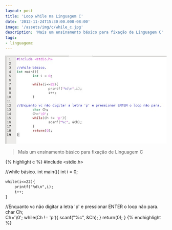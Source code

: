 ```yaml
---
layout: post
title: 'Loop while na Linguagem C'
date: '2012-11-24T15:30:00.000-08:00'
image: '/assets/img/c/while_c.jpg'
description: 'Mais um ensinamento básico para fixação de Linguagem C'
tags:
- linguagemc
---
```


![Loop while na Linguagem C](/assets/img/c/while_c.jpg "Loop while na Linguagem C")

> Mais um ensinamento básico para fixação de Linguagem C

{% highlight c %}
#include <stdio.h>

//while básico.
int main(){
    int i = 0;
   
    while(i<=22){
        printf("%d\n",i);
        i++;
    }
   
//Enquanto vc não digitar a letra 'p' e pressionar ENTER o loop não para.
    char Ch;   
    Ch='\0';
    while(Ch != 'p'){
        scanf("%c", &Ch);
    }
    return(0);
}
{% endhighlight %}

<script async src="https://pagead2.googlesyndication.com/pagead/js/adsbygoogle.js"></script>

<!-- Informat -->
<ins class="adsbygoogle"
 style="display:block"
 data-ad-client="ca-pub-2838251107855362"
 data-ad-slot="2327980059"
 data-ad-format="auto"
 data-full-width-responsive="true"></ins>

<script>
(adsbygoogle = window.adsbygoogle || []).push({});
</script>



